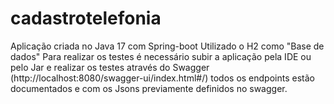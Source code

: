 # cadastrotelefonia
Aplicação criada no Java 17  com Spring-boot
Utilizado o H2 como "Base de dados" 
Para realizar os testes é necessário subir a aplicação pela IDE ou pelo Jar e realizar os testes através do Swagger (http://localhost:8080/swagger-ui/index.html#/) todos os endpoints estão documentados e com os Jsons previamente definidos no swagger.
